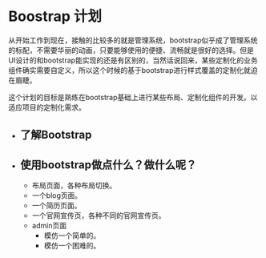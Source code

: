 # Boostrap 计划

从开始工作到现在，接触的比较多的就是管理系统，bootstrap似乎成了管理系统的标配，不需要华丽的动画，只要能够使用的便捷、流畅就是很好的选择。但是UI设计的和bootstrap能实现的还是有区别的，当然话说回来，某些定制化的业务组件确实需要自定义，所以这个时候的基于bootstrap进行样式覆盖的定制化就迫在眉睫。

这个计划的目标是熟练在bootstrap基础上进行某些布局、定制化组件的开发。以适应项目的定制化需求。

- ## 了解Bootstrap
- ## 使用bootstrap做点什么？做什么呢？
    - 布局页面，各种布局切换。
    - 一个blog页面。
    - 一个简历页面。
    - 一个官网宣传页，各种不同的官网宣传页。
    - admin页面
        - 模仿一个简单的。
        - 模仿一个困难的。